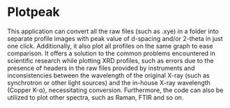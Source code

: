 # Plotpeak
This application can convert all the raw files (such as .xye) in a folder into separate profile images with peak value of d-spacing and/or 2-theta in just one click. Additionally, it also plot all profiles on the same graph to ease comparison. It offers a solution to the common problems encountered in scientific research while plotting XRD profiles, such as errors due to the presence of headers in the raw files provided by instruments and inconsistencies between the wavelength of the original X-ray (such as synchrotron or other light sources) and the in-house X-ray wavelength (Copper K-α), necessitating conversion. Furthermore, the code can also be utilized to plot other spectra, such as Raman, FTIR and so on.
